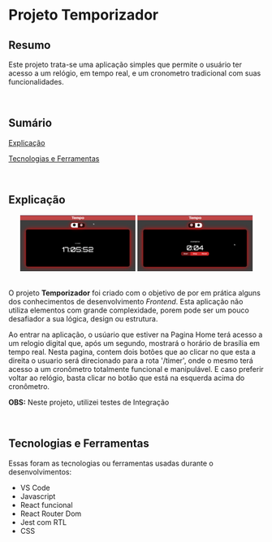 # Projeto Temporizador

## Resumo
Este projeto trata-se uma aplicação simples que permite o usuário ter acesso a um relógio, em tempo real, e um cronometro tradicional com suas funcionalidades.

<br>

## Sumário
[Explicação](#explicação)

[Tecnologias e Ferramentas](#tecnologias-e-ferramentas)

<br>

## Explicação
<div align="center">
  <img src="./img/temporizador1.png" width="45%" />
  <img src="./img/temporizador2.png" width="45%" />
</div>
<br>

O projeto <strong>Temporizador</strong> foi criado com o objetivo de por em prática alguns dos conhecimentos de desenvolvimento <em>Frontend</em>. Esta aplicação não utiliza elementos com grande complexidade, porem pode ser um pouco desafiador a sua lógica, design ou estrutura.

Ao entrar na aplicação, o usúario que estiver na Pagina Home terá acesso a um relogio digital que, após um segundo, mostrará o horário de brasília em tempo real. Nesta pagina, contem dois botões que ao clicar no que esta a direita o usuario será direcionado para a rota '/timer', onde o mesmo terá acesso a um cronômetro totalmente funcional e manipulável. E caso preferir voltar ao relógio, basta clicar no botão que está na esquerda acima do cronômetro.

<strong>OBS:</strong> Neste projeto, utilizei testes de Integração 

<br>

## Tecnologias e Ferramentas
Essas foram as tecnologias ou ferramentas usadas durante o desenvolvimentos:

- VS Code
- Javascript
- React funcional
- React Router Dom
- Jest com RTL
- CSS
